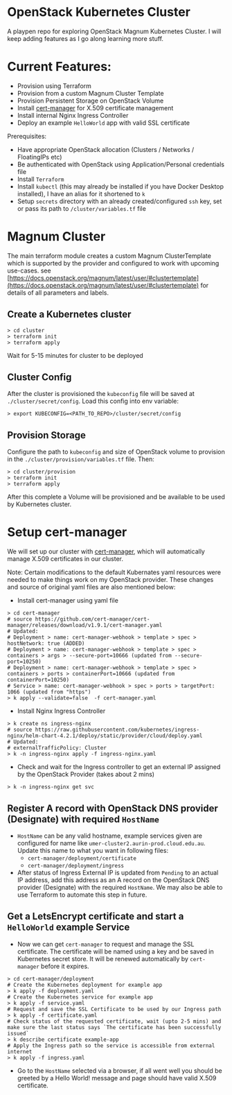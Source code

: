 # OpenStack Kubernetes Cluster

A playpen repo for exploring OpenStack Magnum Kubernetes Cluster. I will keep adding features as I go along learning more stuff.

# Current Features:
* Provision using Terraform
* Provision from a custom Magnum Cluster Template
* Provision Persistent Storage on OpenStack Volume
* Install [cert-manager](https://cert-manager.io/) for X.509 certificate management
* Install internal Nginx Ingress Controller
* Deploy an example `HelloWorld` app with valid SSL certificate

Prerequisites:
* Have appropriate OpenStack allocation (Clusters / Networks / FloatingIPs etc)
* Be authenticated with OpenStack using Application/Personal credentials file
* Install `Terraform`
* Install `kubectl` (this may already be installed if you have Docker Desktop installed), I have an alias for it shortened to `k`
* Setup `secrets` directory with an already created/configured `ssh` key, set or pass its path to `/cluster/variables.tf` file

# Magnum Cluster

The main terraform module creates a custom Magnum ClusterTemplate which is supported by the provider and configured to work with upcoming use-cases.
see [https://docs.openstack.org/magnum/latest/user/#clustertemplate](https://docs.openstack.org/magnum/latest/user/#clustertemplate) for details of all parameters and labels.

## Create a Kubernetes cluster
```shell
> cd cluster
> terraform init
> terraform apply
```
Wait for 5-15 minutes for cluster to be deployed

## Cluster Config

After the cluster is provisioned the `kubeconfig` file will be saved at `./cluster/secret/config`. Load this config into env variable:
```shell
> export KUBECONFIG=<PATH_TO_REPO>/cluster/secret/config
```

## Provision Storage
Configure the path to `kubeconfig` and size of OpenStack volume to provision in the `./cluster/provision/variables.tf` file. Then:
```shell
> cd cluster/provision
> terraform init
> terraform apply
```
After this complete a Volume will be provisioned and be available to be used by Kubernetes cluster.

# Setup cert-manager
We will set up our cluster with [cert-manager](https://cert-manager.io/), which will automatically manage X.509 certificates in our cluster.

Note: Certain modifications to the default Kubernates yaml resources were needed to make things work on my OpenStack provider. These changes and source of original yaml files are also mentioned below:

* Install cert-manager using yaml file
```shell
> cd cert-manager
# source https://github.com/cert-manager/cert-manager/releases/download/v1.9.1/cert-manager.yaml
# Updated:
# Deployment > name: cert-manager-webhook > template > spec > hostNetwork: true (ADDED)
# Deployment > name: cert-manager-webhook > template > spec > containers > args > --secure-port=10666 (updated from --secure-port=10250)
# Deployment > name: cert-manager-webhook > template > spec > containers > ports > containerPort=10666 (updated from containerPort=10250)
# Service > name: cert-manager-webhook > spec > ports > targetPort: 1066 (updated from "https")
> k apply --validate=false  -f cert-manager.yaml
```

* Install Nginx Ingress Controller 
```shell
> k create ns ingress-nginx
# source https://raw.githubusercontent.com/kubernetes/ingress-nginx/helm-chart-4.2.1/deploy/static/provider/cloud/deploy.yaml
# Updated: 
# externalTrafficPolicy: Cluster
> k -n ingress-nginx apply -f ingress-nginx.yaml
```

* Check and wait for the Ingress controller to get an external IP assigned by the OpenStack Provider (takes about 2 mins)
```shell
> k -n ingress-nginx get svc
```

## Register A record with OpenStack DNS provider (Designate) with required `HostName`
* `HostName` can be any valid hostname, example services given are configured for name like `umer-cluster2.aurin-prod.cloud.edu.au`. Update this name to what you want in following files:
  * `cert-manager/deployment/certificate`
  * `cert-manager/deployment/ingress`
* After status of Ingress External IP is updated from `Pending` to an actual IP address, add this address as an A record on the OpenStack DNS provider (Designate) with the required `HostName`. We may also be able to use Terraform to automate this step in future.

## Get a LetsEncrypt certificate and start a `HelloWorld` example Service
* Now we can get `cert-manager` to request and manage the SSL certificate. The certificate will be named using a key and be saved in Kubernetes secret store. It will be renewed automatically by `cert-manager` before it expires.
```shell
> cd cert-manager/deployment
# Create the Kubernetes deployment for example app
> k apply -f deployment.yaml
# Create the Kubernetes service for example app
> k apply -f service.yaml
# Request and save the SSL Certificate to be used by our Ingress path
> k apply -f certificate.yaml
# Check status of the requested certificate, wait (upto 2-5 mins) and make sure the last status says `The certificate has been successfully issued`
> k describe certificate example-app
# Apply the Ingress path so the service is accessible from external internet
> k apply -f ingress.yaml
```
* Go to the `HostName` selected via a browser, if all went well you should be greeted by a Hello World! message and page should have valid X.509 certificate.